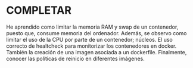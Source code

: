 # COMPLETAR  
He aprendido como limitar la memoria RAM y swap de un contenedor, puesto que, consume memoria del ordenador. Además, se observo como limitar el uso de la CPU por parte de un contenedor; núcleos. El uso correcto de healtcheck para monitorizar los contenedores en docker. También la creación de una imagen asociada a un dockerfile. Finalmente, conocer las políticas de reinicio en diferentes imágenes.

